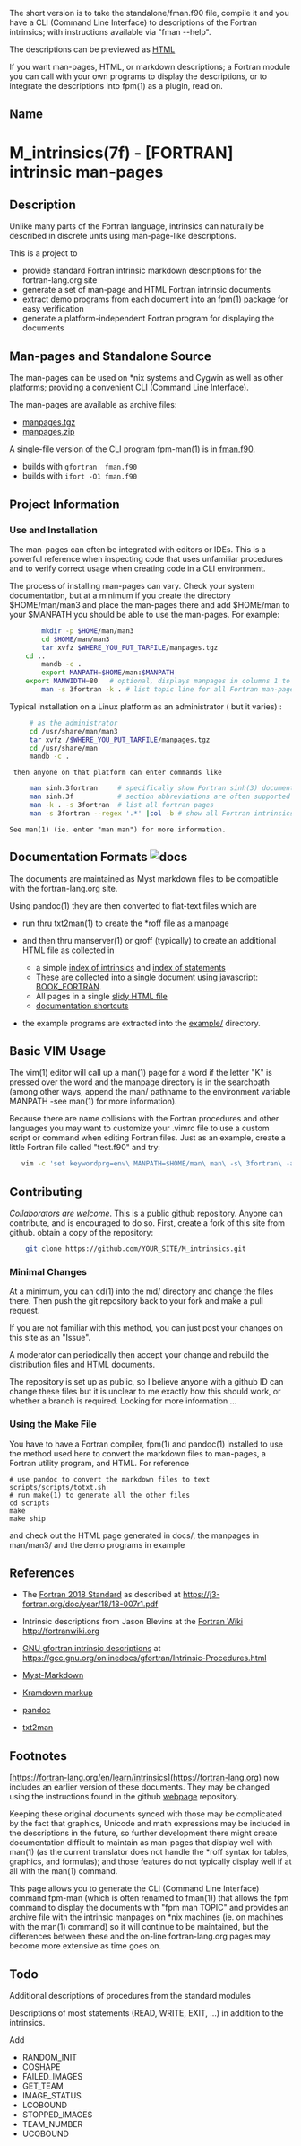 The short version is to take the standalone/fman.f90 file, compile it
and you have a CLI (Command Line Interface) to descriptions of the
Fortran intrinsics; with instructions available via "fman --help".

The descriptions can be previewed as
[HTML](https://urbanjost.github.io/M_intrinsics/index3.html)

If you want man-pages, HTML, or markdown descriptions; a Fortran module
you can call with your own programs to display the descriptions, or to
integrate the descriptions into fpm(1) as a plugin, read on.

## Name

   # M_intrinsics(7f) - [FORTRAN] intrinsic man-pages

## Description

Unlike many parts of the Fortran language, intrinsics can naturally be
described in discrete units using man-page-like descriptions.

This is a project to 

+ provide standard Fortran intrinsic markdown descriptions for the fortran-lang.org site 
+ generate a set of man-page and HTML Fortran intrinsic documents
+ extract demo programs from each document into an fpm(1) package for easy verification
+ generate a platform-independent Fortran program for displaying the documents

## Man-pages and Standalone Source

The man-pages can be used on *nix systems and Cygwin as well as other
platforms; providing a convenient CLI (Command Line Interface).

The man-pages are available as archive files:

   - [manpages.tgz](docs/manpages.zip)
   - [manpages.zip](docs/manpages.tgz)

A single-file version of the CLI program fpm-man(1) is in 
[fman.f90](https://raw.githubusercontent.com/urbanjost/M_intrinsics/master/standalone/fman.f90).

   - builds with `gfortran  fman.f90`
   - builds with `ifort -O1 fman.f90`

## Project Information

### Use and Installation

The man-pages can often be integrated with editors or IDEs. This is a
powerful reference when inspecting code that uses unfamiliar procedures
and to verify correct usage when creating code in a CLI environment.

The process of installing man-pages can vary. Check your system
documentation, but at a minimum if you create the directory $HOME/man/man3
and place the man-pages there and add $HOME/man to your $MANPATH you
should be able to use the man-pages. For example:
```bash
        mkdir -p $HOME/man/man3
        cd $HOME/man/man3
        tar xvfz $WHERE_YOU_PUT_TARFILE/manpages.tgz
	cd ..
        mandb -c .
        export MANPATH=$HOME/man:$MANPATH
	export MANWIDTH=80   # optional, displays manpages in columns 1 to 80
        man -s 3fortran -k . # list topic line for all Fortran man-pages
```

Typical installation on a Linux platform as an administrator ( but it varies) :
```bash
     # as the administrator
     cd /usr/share/man/man3
     tar xvfz /$WHERE_YOU_PUT_TARFILE/manpages.tgz
     cd /usr/share/man
     mandb -c .
```
     then anyone on that platform can enter commands like 
```bash
     man sinh.3fortran     # specifically show Fortran sinh(3) documentation
     man sinh.3f           # section abbreviations are often supported for this format
     man -k . -s 3fortran  # list all fortran pages
     man -s 3fortran --regex '.*' |col -b # show all Fortran intrinsics
```
    See man(1) (ie. enter "man man") for more information.
    
## Documentation Formats  ![docs](docs/images/docs.gif)

The documents are maintained as Myst markdown files to be compatible
with the fortran-lang.org site.

Using pandoc(1) they are then converted to flat-text files which are

* run thru txt2man(1) to create the *roff file as a manpage
* and then thru manserver(1) or groff (typically) to create an additional
  HTML file as collected in
   - a simple [index of intrinsics](https://urbanjost.github.io/M_intrinsics/index3.html)
     and [index of statements](https://urbanjost.github.io/M_intrinsics/index7.html)
   - These are collected into a single document using javascript:
     [BOOK_FORTRAN](https://urbanjost.github.io/M_intrinsics/BOOK_FORTRAN.html).
   - All pages in a single [slidy HTML file](https://urbanjost.github.io/M_intrinsics/intrinsics_slidy.html)
   - [documentation shortcuts](https://urbanjost.github.io/M_intrinsics)

* the example programs are extracted into the [example/](example/) directory.

## Basic VIM Usage

The vim(1) editor will call up a man(1) page for a word
if the letter "K" is pressed over the word and the manpage directory
is in the searchpath (among other ways, append the man/ pathname to
the environment variable MANPATH -see man(1) for more information).

Because there are name collisions with the Fortran procedures and
other languages you may want to customize your .vimrc file to use
a custom script or command when editing Fortran files. Just as 
an example, create a little Fortran file called "test.f90" and try:
```bash
   vim -c 'set keywordprg=env\ MANPATH=$HOME/man\ man\ -s\ 3fortran\ -a' test.f90
```
## Contributing

_Collaborators are welcome_. This is a public github repository. Anyone
can contribute, and is encouraged to do so. First, create a fork of this
site from github. obtain a copy of the repository:
```bash
    git clone https://github.com/YOUR_SITE/M_intrinsics.git
```
### Minimal Changes

At a minimum, you can cd(1) into the md/ directory and change the files
there. Then push the git repository back to your fork and make a pull
request. 

If you are not familiar with this method, you can just post your changes
on this site as an "Issue".

A moderator can periodically then accept your change and rebuild
the distribution files and HTML documents.

The repository is set up as public, so I believe anyone with a github ID
can change these files but it is unclear to me exactly how this should
work, or whether a branch is required. Looking for more information ...

### Using the Make File

You have to have a Fortran compiler, fpm(1) and pandoc(1) installed to
use the method used here to convert the markdown files to man-pages,
a Fortran utility program, and HTML. For reference
``` 
# use pandoc to convert the markdown files to text
scripts/scripts/totxt.sh
# run make(1) to generate all the other files
cd scripts
make
make ship
```
and check out the HTML page generated in docs/, the manpages in man/man3/
and the demo programs in example

## References
 - The [Fortran 2018 Standard](https://j3-fortran.org/doc/year/18/18-007r1.pdf)
   as described at https://j3-fortran.org/doc/year/18/18-007r1.pdf

 - Intrinsic descriptions from Jason Blevins at the
   [Fortran Wiki](http://fortranwiki.org) http://fortranwiki.org

 - [GNU gfortran intrinsic descriptions](https://gcc.gnu.org/onlinedocs/gfortran/Intrinsic-Procedures.html)
   at https://gcc.gnu.org/onlinedocs/gfortran/Intrinsic-Procedures.html

 - [Myst-Markdown](https://myst-parser.readthedocs.io/en/latest/)
 - [Kramdown markup](https://kramdown.gettalong.org/syntax.html)
 - [pandoc](https://pandoc.org/)
 - [txt2man](https://github.com/mvertes/txt2man)

## Footnotes
[https://fortran-lang.org/en/learn/intrinsics](https://fortran-lang.org)
now includes an earlier version of these documents. They
may be changed using the instructions found in the github
[webpage](https://github.com/fortran-lang/webpage) repository.

Keeping these original documents synced with those may be complicated by
the fact that graphics, Unicode  and math expressions may be included
in the descriptions in the future, so further development there might
create documentation difficult to maintain as man-pages that display
well with man(1) (as the current translator does not handle the \*roff
syntax for tables, graphics, and formulas); and those features do not
typically display well if at all with the man(1) command.

This page allows you to generate the CLI (Command Line Interface)
command fpm-man (which is often renamed to fman(1)) that allows the
fpm command to display the documents with "fpm man TOPIC" and provides
an archive file with the intrinsic manpages on *nix machines (ie. on
machines with the man(1) command) so it will continue to be maintained,
but the differences between these and the on-line fortran-lang.org pages
may become more extensive as time goes on.

## Todo

Additional descriptions of procedures from the standard modules

Descriptions of most statements (READ, WRITE, EXIT, ...) in addition to
the intrinsics.

<!--
Converting from the primary source in txt/ in txt2man(1) format and
generating the markdown to the Myst markdown in md/ being used to
generate the txt/ directory with pandoc made sense as the primary
target became fortran-lang.org documents instead of man-pages but the
pandoc(1) conversion to /txt and then manpages leaves the plain text
without proper indentation. Other conversion paths like going straight
to manpages and generating text from them for the CLI interface are
being explored to provide better formatting.
-->

Add

 + RANDOM_INIT
 + COSHAPE
 + FAILED_IMAGES
 + GET_TEAM
 + IMAGE_STATUS
 + LCOBOUND
 + STOPPED_IMAGES
 + TEAM_NUMBER
 + UCOBOUND
